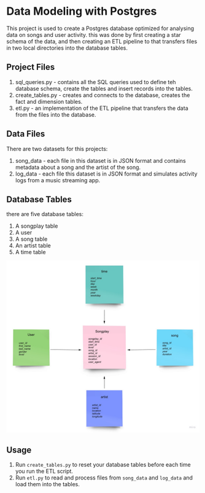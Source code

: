 # Data Modeling with Postgres

This project is used to create a Postgres database optimized for analysing data on songs and user activity. 
this was done by first creating a star schema of the data, and then creating an ETL pipeline to that transfers files in two local directories into the database tables. 

## Project Files
 
1. sql_queries.py - contains all the SQL queries used to define teh database schema, create the tables and insert records into the tables.
2. create_tables.py - creates and connects to the database, creates the fact and dimension tables.
3. etl.py - an implementation of the ETL pipeline that transfers the data from the files into the database.

## Data Files

There are two datasets for this projects:

1. song_data - each file in this dataset is in JSON format and contains metadata about a song and the artist of the song.
2. log_data - each file this dataset is in JSON format and simulates activity logs from a music streaming app.

## Database Tables

there are five database tables:

1. A songplay table
2. A user
3. A song table
4. An artist table
5. A time table

![star schema](/star_schema.jpg)


## Usage

1. Run `create_tables.py` to reset your database tables before each time you run the ETL script. 
2. Run `etl.py` to read and process files from `song_data` and `log_data` and load them into the tables. 
